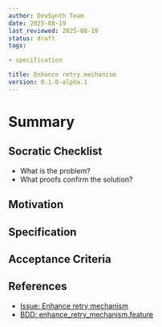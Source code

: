 ```yaml
---
author: DevSynth Team
date: 2025-08-19
last_reviewed: 2025-08-19
status: draft
tags:

- specification

title: Enhance retry mechanism
version: 0.1.0-alpha.1
---
```


<!--
Required metadata fields:
- author: document author
- date: creation date
- last_reviewed: last review date
- status: draft | review | published
- tags: search keywords
- title: short descriptive name
- version: specification version
-->

# Summary

## Socratic Checklist
- What is the problem?
- What proofs confirm the solution?

## Motivation

## Specification

## Acceptance Criteria

## References

- [Issue: Enhance retry mechanism](../../issues/Enhance-retry-mechanism.md)
- [BDD: enhance_retry_mechanism.feature](../../tests/behavior/features/enhance_retry_mechanism.feature)
